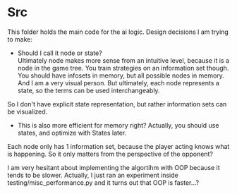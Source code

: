 # Src
This folder holds the main code for the ai logic.
Design decisions I am trying to make:

- Should I call it node or state?  
Ultimately node makes more sense from an intuitive level, because it is a node in the game tree. 
You train strategies on an information set though. You should have infosets in memory, but all possible nodes in memory.
And I 
am a very visual person. But ultimately, each node represents a state, so the terms can be used interchangeably.

So I don't have explicit state representation, but rather information sets can be visualized. 
- This is also more efficient for memory right? Actually, you should use states, and optimize with States later. 

Each node only has 1 information set, because the player acting knows what is happening. So it only matters
from the perspective of the opponent?

I am very hesitant about implementing the algortihm with OOP because it tends to be slower. Actually, I just ran an experiment
inside testing/misc_performance.py and it turns out that OOP is faster...?